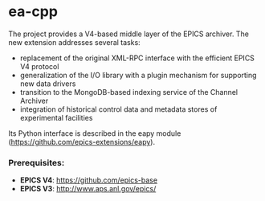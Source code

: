 # ea-cpp
The project provides a V4-based middle layer of the EPICS archiver. The new extension addresses several tasks:
* replacement of the original XML-RPC interface with the efficient EPICS V4 protocol
* generalization of the I/O library with a plugin mechanism for supporting new data drivers
* transition to the MongoDB-based indexing service of the Channel Archiver
* integration of historical control data and metadata stores of experimental facilities 

Its Python interface is described in the eapy module (https://github.com/epics-extensions/eapy).

### Prerequisites: 

* **EPICS V4**: https://github.com/epics-base
* **EPICS V3**: http://www.aps.anl.gov/epics/

